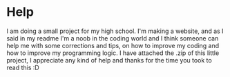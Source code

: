 # Help
I am doing a small project for my high school. I'm making a website, and as I said in my readme I'm a noob in the coding world and I think someone can help me with some corrections and tips, on how to improve my coding and how to improve my programming logic.
I have attached the .zip of this little project, I appreciate any kind of help and thanks for the time you took to read this :D
